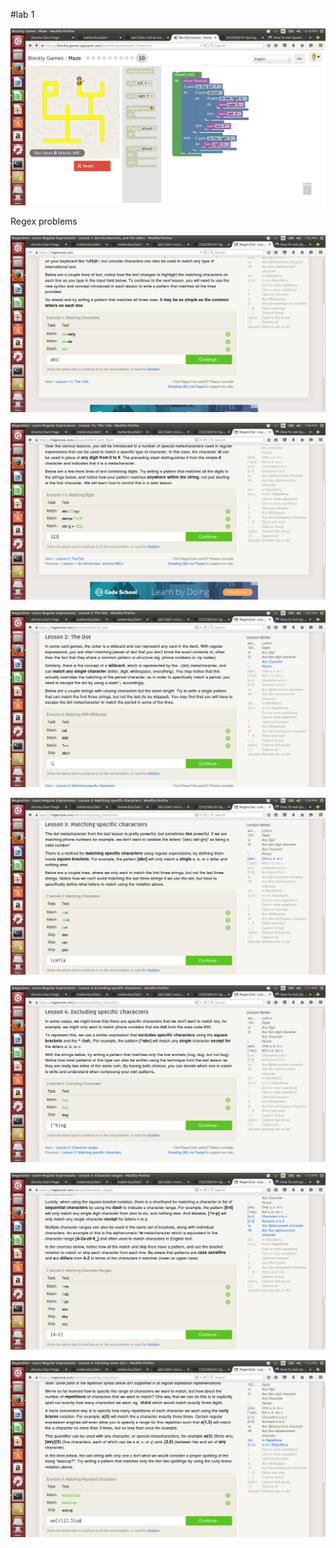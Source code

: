 #lab 1

![Image](assets/blockly10.png)

Regex problems

![Image](assets/regex1.png)

![Image](assets/regex2.png)

![Image](assets/regex3.png)

![Image](assets/regex4.png)

![Image](assets/regex5.png)

![Image](assets/regex6.png)

![Image](assets/regex7.png)

